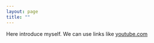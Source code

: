 ```yaml
---
layout: page
title: ""
---
```


Here introduce myself. We can use links like [youtube.com](https://www.youtube.com)

